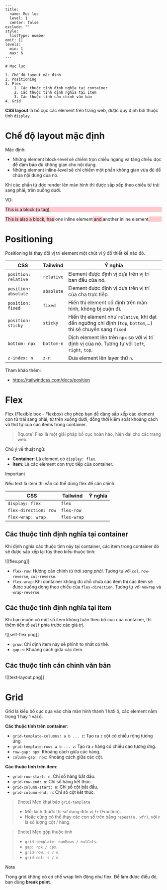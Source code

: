 
```insta-toc
---
title:
  name: Mục lục
  level: 1
  center: false
exclude: ""
style:
  listType: number
omit: []
levels:
  min: 1
  max: 6
---

# Mục lục

1. Chế độ layout mặc định
2. Positioning
3. Flex
    1. Các thuộc tính định nghĩa tại container
    2. Các thuộc tính định nghĩa tại item
    3. Các thuộc tính căn chỉnh văn bản
4. Grid
```

**CSS layout** là bố cục các element trên trang web, được quy định bởi thuộc tính `display`.

# Chế độ layout mặc định

Mặc định:
- Những element block-level sẽ chiếm trọn chiều ngang và tăng chiều dọc để đảm bảo đủ không gian cho nội dung.
- Những element inline-level sẽ chỉ chiếm một phần không gian vừa đủ để chứa nội dung của nó.

Khi các phần tử đợc render lên màn hình thì được sắp xếp theo chiều từ trái sang phải, trên xuống dưới.

VD:
<div>
<p style="background:rgb(255 84 104 / 30%)">
  This is a block (p tag).
</p>
<p style="background:rgb(255 84 104 / 30%)">
  This is also a block, has <span style="background:white">one inline element</span> and <span style="background:white">another inline element</span>.
</p>
</div>

# Positioning

Positioning là thay đổi vị trí element một chút vì ý đồ thiết kế nào đó.

| CSS                  | Tailwind   | Ý nghĩa                                                                                                        |
| -------------------- | ---------- | -------------------------------------------------------------------------------------------------------------- |
| `position: relative` | `relative` | Element được định vị dựa trên vị trí ban đầu của nó.                                                           |
| `position: absolute` | `absolute` | Element được định vị dựa trên vị trí của cha trực tiếp.                                                        |
| `position: fixed`    | `fixed`    | Hiển thị element cố định trên màn hình, không bị cuộn đi.                                                      |
| `position: sticky`   | `sticky`   | Hiển thị element như `relative`, khi đạt đến ngưỡng chỉ định (`top`, `bottom`,...) thì sẽ chuyển sang `fixed`. |
| `bottom: npx`        | `bottom-n` | Dịch element lên trên `npx` so với vị trí định vị của nó. Tương tự với `left`, `right`, `top`.                 |
| `z-index: n`         | `z-n`      | Đưa element lên layer thứ `n`.                                                                                 |

Tham khảo thêm:
- https://tailwindcss.com/docs/position

# Flex

Flex (Flexible box - Flexbox) cho phép bạn dễ dàng sắp xếp các element con từ trái sang phải, từ trên xuống dưới, đồng thời kiểm soát khoảng cách và thứ tự của các items trong container.

>[!quote]
>Flex là một giải pháp bố cục hoàn hảo, hiện đại cho các trang web.

Chú ý về thuật ngữ:
- **Container**: Là element có `display: flex`.
- **Item**: Là các element con trực tiếp của container.

>[!important]
>Nếu text là item thì vẫn có thể dùng flex để căn chỉnh.

| CSS                   | Tailwind    | Ý nghĩa |
| --------------------- | ----------- | ------- |
| `display: flex`       | `flex`      |         |
| `flex-direction: row` | `flex-row`  |         |
| `flex-wrap: wrap`     | `flex-wrap` |         |

## Các thuộc tính định nghĩa tại container

Khi định nghĩa các thuộc tính này tại container, các item trong container đó sẽ được sắp xếp lại tùy theo kiểu thuộc tính:

![[flex.png]]
- `flex-row`: Hướng căn chỉnh *từ trái sang phải*. Tương tự với `col`, `row-reverse`, `col-reverse`.
- `flex-wrap`: Khi container không đủ chỗ chứa các item thì các item sẽ được xuống dòng theo chiều của `flex-direction`. Tương tự với `nowrap` và `wrap-reverse`.

## Các thuộc tính định nghĩa tại item

Khi bạn muốn có một số item không tuân theo bố cục của container, thì thêm tiền tố `self` phía trước các giá trị.

![[self-flex.png]]
- `grow`: Chỉ định item này sẽ phình to nhất có thể.
- `gap-n`: Khoảng cách giữa các item.

## Các thuộc tính căn chỉnh văn bản

![[text-layout.png]]

# Grid

Grid là kiểu bố cục dựa vào chia màn hình thành 1 lưới ô, các element nằm trong 1 hay 1 vài ô.

**Các thuộc tính trên container**:
- `grid-template-columns: a b ... z`: Tạo ra `z` cột có chiều rộng tương ứng.
- `grid-template-rows a b ... z`: Tạo ra `z` hàng có chiều cao tương ứng.
- `row-gap: npx`: Khoảng cách giữa các hàng.
- `column-gap: npx`: Khoảng cách giữa các cột.

**Các thuộc tính trên item**:
- `grid-row-start: n`: Chỉ số hàng bắt đầu.
- `grid-row-end: n`: Chỉ số hàng kết thúc.
- `grid-column-start: n`: Chỉ số cột bắt đầu.
- `grid-column-end: n`: Chỉ số cột kết thúc.

>[!note] Mẹo khai báo `grid-template`
>- Mỗi kích thước thì sử dụng đơn vị `fr` (Fraction).
>- Hoặc cũng có thể thay các con số trên bằng `repeat(n, wfr)`, với `n` là số lượng cột / hàng.

>[!note] Mẹo gộp thuộc tính
>- `grid-template: numRows / nulCols`.
>- `gap: rpx / cpx`.
>- `grid-row: s / e`.
>- `grid-col: s / e`.

>[!note]
>Trong grid không có cơ chế wrap linh động như flex. Để làm được điều đó, bạn dùng **break point**.
